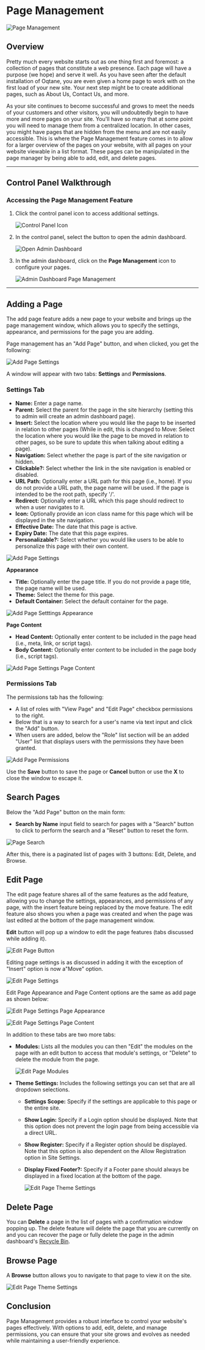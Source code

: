 # Page Management

![Page Management](./assets/page-management.png)

## Overview

Pretty much every website starts out as one thing first and foremost: a collection of pages that constitute a web presence. Each page will have a purpose (we hope) and serve it well. As you have seen after the default installation of Oqtane, you are even given a home page to work with on the first load of your new site. Your next step might be to create additional pages, such as About Us, Contact Us, and more. 

As your site continues to become successful and grows to meet the needs of your customers and other visitors, you will undoubtedly begin to have more and more pages on your site. You'll have so many that at some point you will need to manage them from a centralized location. In other cases, you might have pages that are hidden from the menu and are not easily accessible. This is where the Page Management feature comes in to allow for a larger overview of the pages on your website, with all pages on your website viewable in a list format. These pages can be manipulated in the page manager by being able to add, edit, and delete pages.

---

## Control Panel Walkthrough

### Accessing the Page Management Feature

1. Click the control panel icon to access additional settings.

   ![Control Panel Icon](assets/control-panel-button.png)

2. In the control panel, select the button to open the admin dashboard.

   ![Open Admin Dashboard](assets/control-panel-admin-dashboard-button.png)

3. In the admin dashboard, click on the **Page Management** icon to configure your pages.

   ![Admin Dashboard Page Management](assets/admin-dashboard-page-management.png)

---

## Adding a Page

The add page feature adds a new page to your website and brings up the page management window, which allows you to specify the settings, appearance, and permissions for the page you are adding. 

Page management has an "Add Page" button, and when clicked, you get the following:

![Add Page Settings](./assets/page-management-add-page-button.png)

A window will appear with two tabs: **Settings** and **Permissions**.

### Settings Tab
- **Name:** Enter a page name.
- **Parent:** Select the parent for the page in the site hierarchy (setting this to admin will create an admin dashboard page).
- **Insert:** Select the location where you would like the page to be inserted in relation to other pages (While in edit, this is changed to Move: Select the location where you would like the page to be moved in relation to other pages, so be sure to update this when talking about editing a page).
- **Navigation:** Select whether the page is part of the site navigation or hidden.
- **Clickable?:** Select whether the link in the site navigation is enabled or disabled.
- **URL Path:** Optionally enter a URL path for this page (i.e., home). If you do not provide a URL path, the page name will be used. If the page is intended to be the root path, specify '/'.
- **Redirect:** Optionally enter a URL which this page should redirect to when a user navigates to it.
- **Icon:** Optionally provide an icon class name for this page which will be displayed in the site navigation.
- **Effective Date:** The date that this page is active.
- **Expiry Date:** The date that this page expires.
- **Personalizable?:** Select whether you would like users to be able to personalize this page with their own content.

![Add Page Settings](./assets/page-management-add-page-settings.png)

**Appearance**
- **Title:** Optionally enter the page title. If you do not provide a page title, the page name will be used.
- **Theme:** Select the theme for this page.
- **Default Container:** Select the default container for the page.

![Add Page Setttings Appearance](./assets/page-management-add-page-settings-appearance.png)

**Page Content**
- **Head Content:** Optionally enter content to be included in the page head (i.e., meta, link, or script tags).
- **Body Content:** Optionally enter content to be included in the page body (i.e., script tags).

![Add Page Settings Page Content](./assets/page-management-add-page-settings-page-content.png)

### Permissions Tab

The permissions tab has the following:
- A list of roles with "View Page" and "Edit Page" checkbox permissions to the right.
- Below that is a way to search for a user's name via text input and click the "Add" button.
- When users are added, below the "Role" list section will be an added "User" list that displays users with the permissions they have been granted.

![Add Page Permissions](./assets/page-management-add-page-permissions.png)

Use the **Save** button to save the page or **Cancel** button or use the **X** to close the window to escape it.

## Search Pages

Below the "Add Page" button on the main form:
- **Search by Name** input field to search for pages with a "Search" button to click to perform the search and a "Reset" button to reset the form.

![Page Search](./assets/page-management-search.png)

After this, there is a paginated list of pages with 3 buttons: Edit, Delete, and Browse.

## Edit Page

The edit page feature shares all of the same features as the add feature, allowing you to change the settings, appearances, and permissions of any page, with the insert feature being replaced by the move feature. The edit feature also shows you when a page was created and when the page was last edited at the bottom of the page management window.

**Edit** button will pop up a window to edit the page features (tabs discussed while adding it). 

![Edit Page Button](./assets/page-management-edit-page-button.png)

Editing page settings is as discussed in adding it with the exception of "Insert" option is now a"Move" option.

![Edit Page Settings](./assets/page-management-edit-page-settings.png)

Edit Page Appearance and Page Content options are the same as add page as shown below:

![Edit Page Settings Page Appearance](./assets/page-management-edit-page-settings-appearance.png)

![Edit Page Settings Page Content](./assets/page-management-edit-page-settings-page-content.png)

In addition to these tabs are two more tabs: 

- **Modules:** Lists all the modules you can then "Edit" the modules on the page with an edit button to access that module's settings, or "Delete" to delete the module from the page. 

   ![Edit Page Modules](./assets/page-management-edit-page-modules.png)

- **Theme Settings:** Includes the following settings you can set that are all dropdown selections.
  - **Settings Scope:** Specify if the settings are applicable to this page or the entire site.
  - **Show Login:** Specify if a Login option should be displayed. Note that this option does not prevent the login page from being accessible via a direct URL.
  - **Show Register:** Specify if a Register option should be displayed. Note that this option is also dependent on the Allow Registration option in Site Settings.
  - **Display Fixed Footer?:** Specify if a Footer pane should always be displayed in a fixed location at the bottom of the page.

     ![Edit Page Theme Settings](./assets/page-management-edit-page-theme-settings.png)

## Delete Page

You can **Delete** a page in the list of pages with a confirmation window popping up. The delete feature will delete the page that you are currently on and you can recover the page or fully delete the page in the admin dashboard's [Recycle Bin](recycle-bin.md).

## Browse Page

A **Browse** button allows you to navigate to that page to view it on the site.

![Edit Page Theme Settings](./assets/page-management-browse-page-button.png)

## Conclusion

Page Management provides a robust interface to control your website's pages effectively. With options to add, edit, delete, and manage permissions, you can ensure that your site grows and evolves as needed while maintaining a user-friendly experience. 
